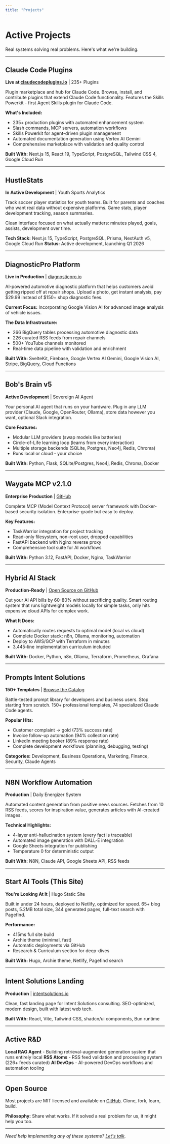 ```yaml
---
title: "Projects"
---
```


# Active Projects

Real systems solving real problems. Here's what we're building.

---

## Claude Code Plugins
**Live at [claudecodeplugins.io](https://claudecodeplugins.io)** | 235+ Plugins

Plugin marketplace and hub for Claude Code. Browse, install, and contribute plugins that extend Claude Code functionality. Features the Skills Powerkit - first Agent Skills plugin for Claude Code.

**What's Included:**
- 235+ production plugins with automated enhancement system
- Slash commands, MCP servers, automation workflows
- Skills Powerkit for agent-driven plugin management
- Automated documentation generation using Vertex AI Gemini
- Comprehensive marketplace with validation and quality control

**Built With:** Next.js 15, React 19, TypeScript, PostgreSQL, Tailwind CSS 4, Google Cloud Run

---

## HustleStats
**In Active Development** | Youth Sports Analytics

Track soccer player statistics for youth teams. Built for parents and coaches who want real data without expensive platforms. Game stats, player development tracking, season summaries.

Clean interface focused on what actually matters: minutes played, goals, assists, development over time.

**Tech Stack:** Next.js 15, TypeScript, PostgreSQL, Prisma, NextAuth v5, Google Cloud Run
**Status:** Active development, launching Q1 2026

---

## DiagnosticPro Platform
**Live in Production** | [diagnosticpro.io](https://diagnosticpro.io)

AI-powered automotive diagnostic platform that helps customers avoid getting ripped off at repair shops. Upload a photo, get instant analysis, pay $29.99 instead of $150+ shop diagnostic fees.

**Current Focus:** Incorporating Google Vision AI for advanced image analysis of vehicle issues.

**The Data Infrastructure:**
- 266 BigQuery tables processing automotive diagnostic data
- 226 curated RSS feeds from repair channels
- 500+ YouTube channels monitored
- Real-time data pipeline with validation and enrichment

**Built With:** SvelteKit, Firebase, Google Vertex AI Gemini, Google Vision AI, Stripe, BigQuery, Cloud Functions

---

## Bob's Brain v5
**Active Development** | Sovereign AI Agent

Your personal AI agent that runs on your hardware. Plug in any LLM provider (Claude, Google, OpenRouter, Ollama), store data however you want, optional Slack integration.

**Core Features:**
- Modular LLM providers (swap models like batteries)
- Circle-of-Life learning loop (learns from every interaction)
- Multiple storage backends (SQLite, Postgres, Neo4j, Redis, Chroma)
- Runs local or cloud - your choice

**Built With:** Python, Flask, SQLite/Postgres, Neo4j, Redis, Chroma, Docker

---

## Waygate MCP v2.1.0
**Enterprise Production** | [GitHub](https://github.com/jeremylongshore/waygate-mcp)

Complete MCP (Model Context Protocol) server framework with Docker-based security isolation. Enterprise-grade but easy to deploy.

**Key Features:**
- TaskWarrior integration for project tracking
- Read-only filesystem, non-root user, dropped capabilities
- FastAPI backend with Nginx reverse proxy
- Comprehensive tool suite for AI workflows

**Built With:** Python 3.12, FastAPI, Docker, Nginx, TaskWarrior

---

## Hybrid AI Stack
**Production-Ready** | [Open Source on GitHub](https://github.com/jeremylongshore/Hybrid-ai-stack-intent-solutions)

Cut your AI API bills by 60-80% without sacrificing quality. Smart routing system that runs lightweight models locally for simple tasks, only hits expensive cloud APIs for complex work.

**What It Does:**
- Automatically routes requests to optimal model (local vs cloud)
- Complete Docker stack: n8n, Ollama, monitoring, automation
- Deploy to AWS/GCP with Terraform in minutes
- 3,445-line implementation curriculum included

**Built With:** Docker, Python, n8n, Ollama, Terraform, Prometheus, Grafana

---

## Prompts Intent Solutions
**150+ Templates** | [Browse the Catalog](https://jeremylongshore.github.io/prompts-intent-solutions/)

Battle-tested prompt library for developers and business users. Stop starting from scratch. 150+ professional templates, 74 specialized Claude Code agents.

**Popular Hits:**
- Customer complaint → gold (73% success rate)
- Invoice follow-up automation (94% collection rate)
- LinkedIn meeting booker (89% response rate)
- Complete development workflows (planning, debugging, testing)

**Categories:** Development, Business Operations, Marketing, Finance, Security, Claude Agents

---

## N8N Workflow Automation
**Production** | Daily Energizer System

Automated content generation from positive news sources. Fetches from 10 RSS feeds, scores for inspiration value, generates articles with AI-created images.

**Technical Highlights:**
- 4-layer anti-hallucination system (every fact is traceable)
- Automated image generation with DALL-E integration
- Google Sheets integration for publishing
- Temperature 0 for deterministic output

**Built With:** N8N, Claude API, Google Sheets API, RSS feeds

---

## Start AI Tools (This Site)
**You're Looking At It** | Hugo Static Site

Built in under 24 hours, deployed to Netlify, optimized for speed. 65+ blog posts, 5.2MB total size, 344 generated pages, full-text search with Pagefind.

**Performance:**
- 415ms full site build
- Archie theme (minimal, fast)
- Automatic deployments via GitHub
- Research & Curriculum section for deep-dives

**Built With:** Hugo, Archie theme, Netlify, Pagefind search

---

## Intent Solutions Landing
**Production** | [intentsolutions.io](https://intentsolutions.io)

Clean, fast landing page for Intent Solutions consulting. SEO-optimized, modern design, built with latest web tech.

**Built With:** React, Vite, Tailwind CSS, shadcn/ui components, Bun runtime

---

## Active R&D

**Local RAG Agent** - Building retrieval-augmented generation system that runs entirely local
**RSS Atoms** - RSS feed validation and processing system (226+ feeds curated)
**AI DevOps** - AI-powered DevOps workflows and automation tooling

---

## Open Source

Most projects are MIT licensed and available on [GitHub](https://github.com/jeremylongshore). Clone, fork, learn, build.

**Philosophy:** Share what works. If it solved a real problem for us, it might help you too.

---

*Need help implementing any of these systems? [Let's talk](https://intentsolutions.io/).*
